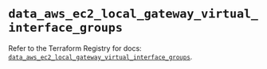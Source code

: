 # `data_aws_ec2_local_gateway_virtual_interface_groups`

Refer to the Terraform Registry for docs: [`data_aws_ec2_local_gateway_virtual_interface_groups`](https://registry.terraform.io/providers/hashicorp/aws/6.11.0/docs/data-sources/ec2_local_gateway_virtual_interface_groups).
